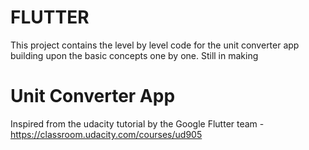 # FLUTTER

This project contains the level by level code for the unit converter app building upon the basic concepts one by one.
Still in making

# Unit Converter App
Inspired from the udacity tutorial by the Google Flutter team - https://classroom.udacity.com/courses/ud905
